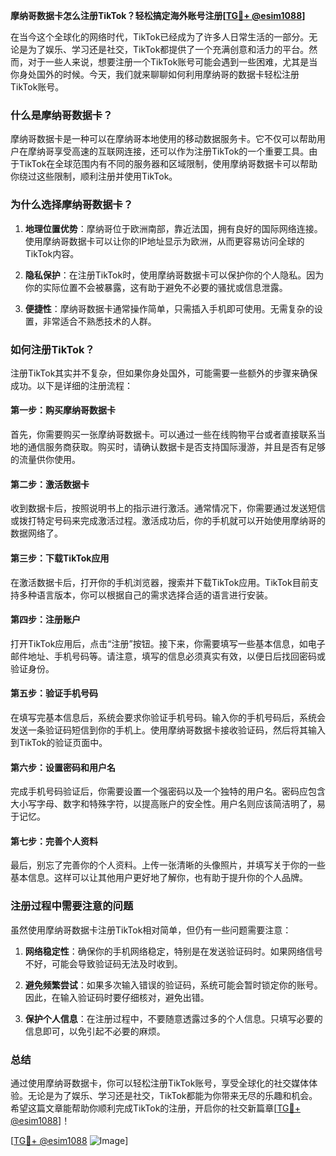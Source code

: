 **摩纳哥数据卡怎么注册TikTok？轻松搞定海外账号注册[[TG💪+ @esim1088](https://t.me/s/esim1088)]**

在当今这个全球化的网络时代，TikTok已经成为了许多人日常生活的一部分。无论是为了娱乐、学习还是社交，TikTok都提供了一个充满创意和活力的平台。然而，对于一些人来说，想要注册一个TikTok账号可能会遇到一些困难，尤其是当你身处国外的时候。今天，我们就来聊聊如何利用摩纳哥的数据卡轻松注册TikTok账号。

### 什么是摩纳哥数据卡？

摩纳哥数据卡是一种可以在摩纳哥本地使用的移动数据服务卡。它不仅可以帮助用户在摩纳哥享受高速的互联网连接，还可以作为注册TikTok的一个重要工具。由于TikTok在全球范围内有不同的服务器和区域限制，使用摩纳哥数据卡可以帮助你绕过这些限制，顺利注册并使用TikTok。

### 为什么选择摩纳哥数据卡？

1. **地理位置优势**：摩纳哥位于欧洲南部，靠近法国，拥有良好的国际网络连接。使用摩纳哥数据卡可以让你的IP地址显示为欧洲，从而更容易访问全球的TikTok内容。
   
2. **隐私保护**：在注册TikTok时，使用摩纳哥数据卡可以保护你的个人隐私。因为你的实际位置不会被暴露，这有助于避免不必要的骚扰或信息泄露。

3. **便捷性**：摩纳哥数据卡通常操作简单，只需插入手机即可使用。无需复杂的设置，非常适合不熟悉技术的人群。

### 如何注册TikTok？

注册TikTok其实并不复杂，但如果你身处国外，可能需要一些额外的步骤来确保成功。以下是详细的注册流程：

#### 第一步：购买摩纳哥数据卡

首先，你需要购买一张摩纳哥数据卡。可以通过一些在线购物平台或者直接联系当地的通信服务商获取。购买时，请确认数据卡是否支持国际漫游，并且是否有足够的流量供你使用。

#### 第二步：激活数据卡

收到数据卡后，按照说明书上的指示进行激活。通常情况下，你需要通过发送短信或拨打特定号码来完成激活过程。激活成功后，你的手机就可以开始使用摩纳哥的数据网络了。

#### 第三步：下载TikTok应用

在激活数据卡后，打开你的手机浏览器，搜索并下载TikTok应用。TikTok目前支持多种语言版本，你可以根据自己的需求选择合适的语言进行安装。

#### 第四步：注册账户

打开TikTok应用后，点击“注册”按钮。接下来，你需要填写一些基本信息，如电子邮件地址、手机号码等。请注意，填写的信息必须真实有效，以便日后找回密码或验证身份。

#### 第五步：验证手机号码

在填写完基本信息后，系统会要求你验证手机号码。输入你的手机号码后，系统会发送一条验证码短信到你的手机上。使用摩纳哥数据卡接收验证码，然后将其输入到TikTok的验证页面中。

#### 第六步：设置密码和用户名

完成手机号码验证后，你需要设置一个强密码以及一个独特的用户名。密码应包含大小写字母、数字和特殊字符，以提高账户的安全性。用户名则应该简洁明了，易于记忆。

#### 第七步：完善个人资料

最后，别忘了完善你的个人资料。上传一张清晰的头像照片，并填写关于你的一些基本信息。这样可以让其他用户更好地了解你，也有助于提升你的个人品牌。

### 注册过程中需要注意的问题

虽然使用摩纳哥数据卡注册TikTok相对简单，但仍有一些问题需要注意：

1. **网络稳定性**：确保你的手机网络稳定，特别是在发送验证码时。如果网络信号不好，可能会导致验证码无法及时收到。

2. **避免频繁尝试**：如果多次输入错误的验证码，系统可能会暂时锁定你的账号。因此，在输入验证码时要仔细核对，避免出错。

3. **保护个人信息**：在注册过程中，不要随意透露过多的个人信息。只填写必要的信息即可，以免引起不必要的麻烦。

### 总结

通过使用摩纳哥数据卡，你可以轻松注册TikTok账号，享受全球化的社交媒体体验。无论是为了娱乐、学习还是社交，TikTok都能为你带来无尽的乐趣和机会。希望这篇文章能帮助你顺利完成TikTok的注册，开启你的社交新篇章[[TG💪+ @esim1088](https://t.me/s/esim1088)]！

[[TG💪+ @esim1088](https://t.me/s/esim1088) ![Image](https://i.postimg.cc/4NQfJmqS/Snipaste-2025-05-13-00-14-12.png)]